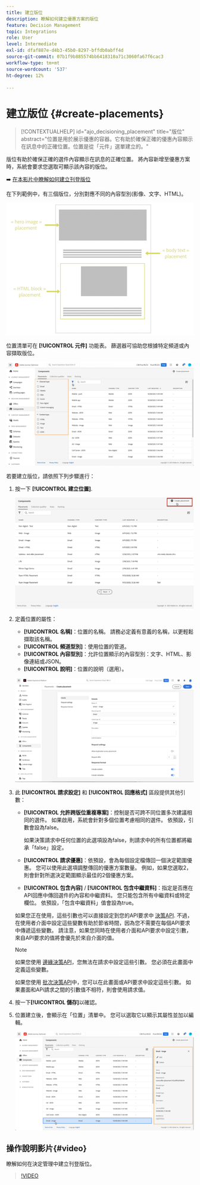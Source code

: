 ```yaml
---
title: 建立版位
description: 瞭解如何建立優惠方案的版位
feature: Decision Management
topic: Integrations
role: User
level: Intermediate
exl-id: dfaf887e-d4b3-45b0-8297-bffdb0abff4d
source-git-commit: 07b1f9b885574bb6418310a71c3060fa67f6cac3
workflow-type: tm+mt
source-wordcount: '537'
ht-degree: 12%

---
```


# 建立版位 {#create-placements}

>[!CONTEXTUALHELP]
>id="ajo_decisioning_placement"
>title="版位"
>abstract="位置是用於展示優惠的容器。它有助於確保正確的優惠內容顯示在訊息中的正確位置。位置是從「元件」選單建立的。"

版位有助於確保正確的選件內容顯示在訊息的正確位置。 將內容新增至優惠方案時，系統會要求您選取可顯示該內容的版位。

➡️ [在本影片中瞭解如何建立刊登版位](#video)

在下列範例中，有三個版位，分別對應不同的內容型別(影像、文字、HTML)。

![](../assets/offers_placement_schema.png)

位置清單可在 **[!UICONTROL 元件]** 功能表。 篩選器可協助您根據特定頻道或內容擷取版位。

![](../assets/placements_filter.png)

若要建立版位，請依照下列步驟進行：

1. 按一下 **[!UICONTROL 建立位置]**.

   ![](../assets/offers_placement_creation.png)

1. 定義位置的屬性：

   * **[!UICONTROL 名稱]**：位置的名稱。 請務必定義有意義的名稱，以更輕鬆擷取該名稱。
   * **[!UICONTROL 頻道型別]**：使用位置的管道。
   * **[!UICONTROL 內容型別]**：允許位置顯示的內容型別：文字、HTML、影像連結或JSON。
   * **[!UICONTROL 說明]**：位置的說明（選用）。

   ![](../assets/offers_placement_creation_properties.png)


1. 此 **[!UICONTROL 請求設定]** 和 **[!UICONTROL 回應格式]** 區段提供其他引數：

   * **[!UICONTROL 允許跨版位重複專案]**：控制是否可跨不同位置多次建議相同的選件。 如果啟用，系統會針對多個位置考慮相同的選件。 依預設，引數會設為false。

     如果決策請求中任何位置的此選項設為false，則請求中的所有位置都將繼承「false」設定。

   * **[!UICONTROL 請求優惠]**：依預設，會為每個設定檔傳回一個決定範圍優惠。 您可以使用此選項調整傳回的優惠方案數量。 例如，如果您選取2，則會針對所選決定範圍顯示最佳的2個優惠方案。

   * **[!UICONTROL 包含內容]** / **[!UICONTROL 包含中繼資料]**：指定是否應在API回應中傳回選件的內容和中繼資料。 您只能包含所有中繼資料或特定欄位。 依預設，「包含中繼資料」值會設為true。

   如果您正在使用，這些引數也可以直接設定到您的API要求中 [決策API](https://experienceleague.adobe.com/docs/journey-optimizer/using/offer-decisioning/api-reference/offer-delivery-api/decisioning-api.html). 不過，在使用者介面中設定這些變數有助於節省時間，因為您不需要在每個API要求中傳遞這些變數。 請注意，如果您同時在使用者介面和API要求中設定引數，來自API要求的值將會優先於來自介面的值。

   >[!NOTE]
   >
   >如果您使用 [邊緣決策API](https://experienceleague.adobe.com/docs/journey-optimizer/using/offer-decisioning/api-reference/offer-delivery-api/edge-decisioning-api.html?)，您無法在請求中設定這些引數。 您必須在此畫面中定義這些變數。
   >
   >如果您使用 [批次決策API](../api-reference/offer-delivery-api/batch-decisioning-api.md)中，您可以在此畫面或API要求中設定這些引數。 如果畫面和APi請求之間的引數值不相符，則會使用請求值。

1. 按一下&#x200B;**[!UICONTROL 儲存]**&#x200B;以確認。

1. 位置建立後，會顯示在「位置」清單中。 您可以選取它以顯示其屬性並加以編輯。

   ![](../assets/placement_created.png)

## 操作說明影片{#video}

瞭解如何在決定管理中建立刊登版位。

>[!VIDEO](https://video.tv.adobe.com/v/329372?quality=12)


